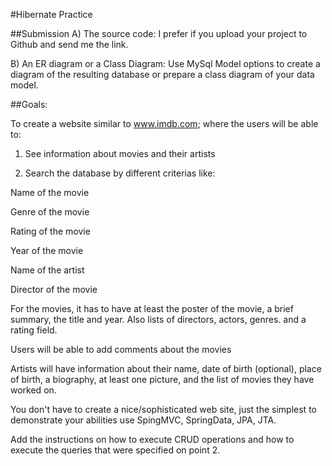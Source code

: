 
#Hibernate Practice

##Submission
A) The source code: I prefer if you upload your project to Github and send me the link.

B) An ER diagram or a Class Diagram: Use MySql Model options to create a diagram of the resulting database or prepare a class diagram of your data model.


##Goals: 

To create a website similar to www.imdb.com; where the users will be able to:

1) See information about movies and their artists

2) Search the database by different criterias like:

Name of the movie

Genre of the movie

Rating of the movie

Year of the movie

Name of the artist

Director of the movie

For the movies, it has to have at least the poster of the movie, a brief summary, the title and year. Also lists of directors, actors, genres. and a rating field. 

Users will be able to add comments about the movies

Artists will have information about their name, date of birth (optional), place of birth, a biography, at least one picture, and the
list of movies they have worked on.

You don't have to create a nice/sophisticated web site, just the simplest to demonstrate your abilities use SpingMVC, SpringData, JPA, JTA.  

Add the instructions on how to execute CRUD operations and how to execute the queries that were specified on point 2.
